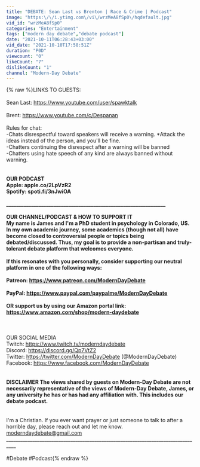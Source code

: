 ```yaml
---
title: "DEBATE: Sean Last vs Brenton | Race & Crime | Podcast"
image: "https:\/\/i.ytimg.com\/vi\/wrzMeA8fSp0\/hqdefault.jpg"
vid_id: "wrzMeA8fSp0"
categories: "Entertainment"
tags: ["modern day debate","debate podcast"]
date: "2021-10-11T06:28:43+03:00"
vid_date: "2021-10-10T17:58:51Z"
duration: "P0D"
viewcount: "0"
likeCount: "7"
dislikeCount: "1"
channel: "Modern-Day Debate"
---
```

{% raw %}LINKS TO GUESTS:<br /><br />Sean Last: <a rel="nofollow" target="blank" href="https://www.youtube.com/user/spawktalk">https://www.youtube.com/user/spawktalk</a><br /><br />Brent: <a rel="nofollow" target="blank" href="https://www.youtube.com/c/Despanan">https://www.youtube.com/c/Despanan</a><br /><br />Rules for chat: <br />-Chats disrespectful toward speakers will receive a warning. *Attack the ideas instead of the person, and you'll be fine.<br />-Chatters continuing the disrespect after a warning will be banned<br />-Chatters using hate speech of any kind are always banned without warning.<br />________________________________________________________________________________<br /><br />OUR PODCAST<br />Apple: apple.co/2LpVzR2<br />Spotify: spoti.fi/3nJwiOA<br /><br />________________________________________________________________<br /><br />OUR CHANNEL/PODCAST &amp; HOW TO SUPPORT IT<br />My name is James and I'm a PhD student in psychology in Colorado, US. In my own academic journey, some academics (though not all) have become closed to controversial people or topics being debated/discussed. Thus, my goal is to provide a non-partisan and truly-tolerant debate platform that welcomes everyone. <br /><br />If this resonates with you personally, consider supporting our neutral platform in one of the following ways:<br /><br />Patreon: <a rel="nofollow" target="blank" href="https://www.patreon.com/ModernDayDebate">https://www.patreon.com/ModernDayDebate</a><br /><br />PayPal: <a rel="nofollow" target="blank" href="https://www.paypal.com/paypalme/ModernDayDebate">https://www.paypal.com/paypalme/ModernDayDebate</a><br /><br />OR support us by using our Amazon portal link: <a rel="nofollow" target="blank" href="https://www.amazon.com/shop/modern-daydebate">https://www.amazon.com/shop/modern-daydebate</a> <br /><br />________________________________________________________________________________<br /><br />OUR SOCIAL MEDIA<br />Twitch: <a rel="nofollow" target="blank" href="https://www.twitch.tv/moderndaydebate">https://www.twitch.tv/moderndaydebate</a><br />Discord: <a rel="nofollow" target="blank" href="https://discord.gg/Qp7VtZ2">https://discord.gg/Qp7VtZ2</a><br />Twitter: <a rel="nofollow" target="blank" href="https://twitter.com/ModernDayDebate">https://twitter.com/ModernDayDebate</a> (@ModernDayDebate)<br />Facebook: <a rel="nofollow" target="blank" href="https://www.facebook.com/ModernDayDebate">https://www.facebook.com/ModernDayDebate</a><br />______________________________________________________________________________________<br /><br />DISCLAIMER The views shared by guests on Modern-Day Debate are not necessarily representative of the views of Modern-Day Debate, James, or any university he has or has had any affiliation with. This includes our debate podcast.<br />______________________________________________________________________________________<br /><br />I'm a Christian. If you ever want prayer or just someone to talk to after a horrible day, please reach out and let me know. moderndaydebate@gmail.com<br />__________________________________________________________________________________<br /><br />#Debate #Podcast{% endraw %}
